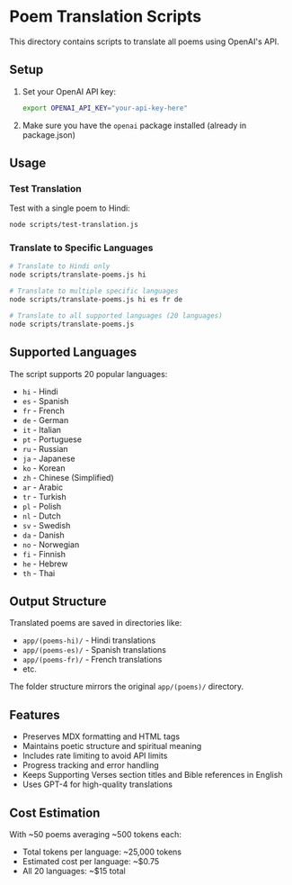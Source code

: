 # Poem Translation Scripts

This directory contains scripts to translate all poems using OpenAI's API.

## Setup

1. Set your OpenAI API key:
   ```bash
   export OPENAI_API_KEY="your-api-key-here"
   ```

2. Make sure you have the `openai` package installed (already in package.json)

## Usage

### Test Translation
Test with a single poem to Hindi:
```bash
node scripts/test-translation.js
```

### Translate to Specific Languages
```bash
# Translate to Hindi only
node scripts/translate-poems.js hi

# Translate to multiple specific languages
node scripts/translate-poems.js hi es fr de

# Translate to all supported languages (20 languages)
node scripts/translate-poems.js
```

## Supported Languages

The script supports 20 popular languages:
- `hi` - Hindi
- `es` - Spanish
- `fr` - French
- `de` - German
- `it` - Italian
- `pt` - Portuguese
- `ru` - Russian
- `ja` - Japanese
- `ko` - Korean
- `zh` - Chinese (Simplified)
- `ar` - Arabic
- `tr` - Turkish
- `pl` - Polish
- `nl` - Dutch
- `sv` - Swedish
- `da` - Danish
- `no` - Norwegian
- `fi` - Finnish
- `he` - Hebrew
- `th` - Thai

## Output Structure

Translated poems are saved in directories like:
- `app/(poems-hi)/` - Hindi translations
- `app/(poems-es)/` - Spanish translations
- `app/(poems-fr)/` - French translations
- etc.

The folder structure mirrors the original `app/(poems)/` directory.

## Features

- Preserves MDX formatting and HTML tags
- Maintains poetic structure and spiritual meaning
- Includes rate limiting to avoid API limits
- Progress tracking and error handling
- Keeps Supporting Verses section titles and Bible references in English
- Uses GPT-4 for high-quality translations

## Cost Estimation

With ~50 poems averaging ~500 tokens each:
- Total tokens per language: ~25,000 tokens
- Estimated cost per language: ~$0.75
- All 20 languages: ~$15 total